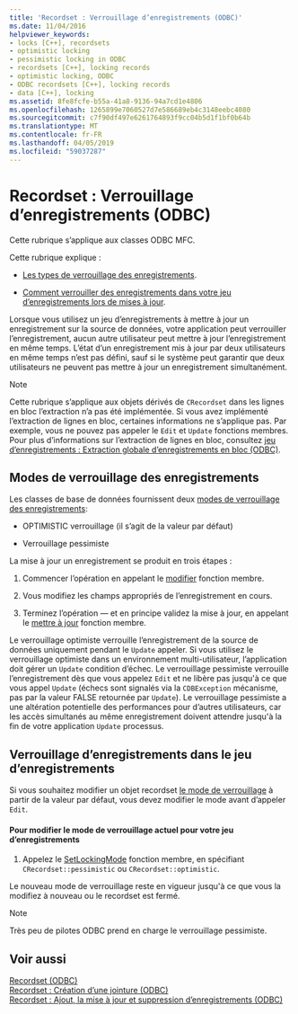 ```yaml
---
title: 'Recordset : Verrouillage d’enregistrements (ODBC)'
ms.date: 11/04/2016
helpviewer_keywords:
- locks [C++], recordsets
- optimistic locking
- pessimistic locking in ODBC
- recordsets [C++], locking records
- optimistic locking, ODBC
- ODBC recordsets [C++], locking records
- data [C++], locking
ms.assetid: 8fe8fcfe-b55a-41a8-9136-94a7cd1e4806
ms.openlocfilehash: 1265899e7060527d7e586689eb4c3148eebc4080
ms.sourcegitcommit: c7f90df497e6261764893f9cc04b5d1f1bf0b64b
ms.translationtype: MT
ms.contentlocale: fr-FR
ms.lasthandoff: 04/05/2019
ms.locfileid: "59037287"
---
```

# <a name="recordset-locking-records-odbc"></a>Recordset : Verrouillage d’enregistrements (ODBC)

Cette rubrique s’applique aux classes ODBC MFC.

Cette rubrique explique :

- [Les types de verrouillage des enregistrements](#_core_record.2d.locking_modes).

- [Comment verrouiller des enregistrements dans votre jeu d’enregistrements lors de mises à jour](#_core_locking_records_in_your_recordset).

Lorsque vous utilisez un jeu d’enregistrements à mettre à jour un enregistrement sur la source de données, votre application peut verrouiller l’enregistrement, aucun autre utilisateur peut mettre à jour l’enregistrement en même temps. L’état d’un enregistrement mis à jour par deux utilisateurs en même temps n’est pas défini, sauf si le système peut garantir que deux utilisateurs ne peuvent pas mettre à jour un enregistrement simultanément.

> [!NOTE]
>  Cette rubrique s’applique aux objets dérivés de `CRecordset` dans les lignes en bloc l’extraction n’a pas été implémentée. Si vous avez implémenté l’extraction de lignes en bloc, certaines informations ne s’applique pas. Par exemple, vous ne pouvez pas appeler le `Edit` et `Update` fonctions membres. Pour plus d’informations sur l’extraction de lignes en bloc, consultez [jeu d’enregistrements : Extraction globale d’enregistrements en bloc (ODBC)](../../data/odbc/recordset-fetching-records-in-bulk-odbc.md).

##  <a name="_core_record.2d.locking_modes"></a> Modes de verrouillage des enregistrements

Les classes de base de données fournissent deux [modes de verrouillage des enregistrements](../../mfc/reference/crecordset-class.md#setlockingmode):

- OPTIMISTIC verrouillage (il s’agit de la valeur par défaut)

- Verrouillage pessimiste

La mise à jour un enregistrement se produit en trois étapes :

1. Commencer l’opération en appelant le [modifier](../../mfc/reference/crecordset-class.md#edit) fonction membre.

1. Vous modifiez les champs appropriés de l’enregistrement en cours.

1. Terminez l’opération — et en principe validez la mise à jour, en appelant le [mettre à jour](../../mfc/reference/crecordset-class.md#update) fonction membre.

Le verrouillage optimiste verrouille l’enregistrement de la source de données uniquement pendant le `Update` appeler. Si vous utilisez le verrouillage optimiste dans un environnement multi-utilisateur, l’application doit gérer un `Update` condition d’échec. Le verrouillage pessimiste verrouille l’enregistrement dès que vous appelez `Edit` et ne libère pas jusqu'à ce que vous appel `Update` (échecs sont signalés via la `CDBException` mécanisme, pas par la valeur FALSE retournée par `Update`). Le verrouillage pessimiste a une altération potentielle des performances pour d’autres utilisateurs, car les accès simultanés au même enregistrement doivent attendre jusqu'à la fin de votre application `Update` processus.

##  <a name="_core_locking_records_in_your_recordset"></a> Verrouillage d’enregistrements dans le jeu d’enregistrements

Si vous souhaitez modifier un objet recordset [le mode de verrouillage](#_core_record.2d.locking_modes) à partir de la valeur par défaut, vous devez modifier le mode avant d’appeler `Edit`.

#### <a name="to-change-the-current-locking-mode-for-your-recordset"></a>Pour modifier le mode de verrouillage actuel pour votre jeu d’enregistrements

1. Appelez le [SetLockingMode](../../mfc/reference/crecordset-class.md#setlockingmode) fonction membre, en spécifiant `CRecordset::pessimistic` ou `CRecordset::optimistic`.

Le nouveau mode de verrouillage reste en vigueur jusqu'à ce que vous la modifiez à nouveau ou le recordset est fermé.

> [!NOTE]
>  Très peu de pilotes ODBC prend en charge le verrouillage pessimiste.

## <a name="see-also"></a>Voir aussi

[Recordset (ODBC)](../../data/odbc/recordset-odbc.md)<br/>
[Recordset : Création d’une jointure (ODBC)](../../data/odbc/recordset-performing-a-join-odbc.md)<br/>
[Recordset : Ajout, la mise à jour et suppression d’enregistrements (ODBC)](../../data/odbc/recordset-adding-updating-and-deleting-records-odbc.md)